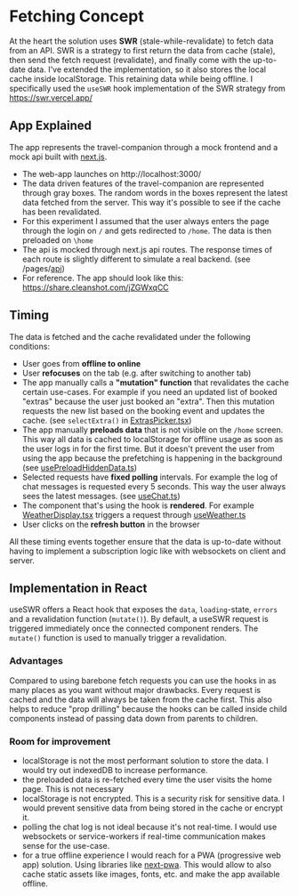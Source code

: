# Fetching Concept

At the heart the solution uses **SWR** (stale-while-revalidate) to fetch data from an API.
SWR is a strategy to first return the data from cache (stale), then send the fetch request (revalidate), and finally come with the up-to-date data.
I've extended the implementation, so it also stores the local cache inside localStorage. This retaining data while being offline.
I specifically used the `useSWR` hook implementation of the SWR strategy from https://swr.vercel.app/

## App Explained
The app represents the travel-companion through a mock frontend and a mock api built with [next.js](https://nextjs.org/).
* The web-app launches on http://localhost:3000/
* The data driven features of the travel-companion are represented through gray boxes. The random words in the boxes represent the latest data fetched from the server. This way it's possible to see if the cache has been revalidated.
* For this experiment I assumed that the user always enters the page through the login on `/` and gets redirected to `/home`. The data is then preloaded on `\home`
* The api is mocked through next.js api routes. The response times of each route is slightly different to simulate a real backend. (see /pages/[api](pages%2Fapi))
* For reference. The app should look like this: https://share.cleanshot.com/jZGWxqCC

## Timing
The data is fetched and the cache revalidated under the following conditions:
* User goes from **offline to online**
* User **refocuses** on the tab (e.g. after switching to another tab)
* The app manually calls a **"mutation" function** that revalidates the cache certain use-cases. For example if you need an updated list of booked "extras" because the user just booked an "extra". Then this mutation requests the new list based on the booking event and updates the cache. (see `selectExtra()` in [ExtrasPicker.tsx](components%2FExtrasPicker.tsx))
* The app manually **preloads data** that is not visible on the `/home` screen. This way all data is cached to localStorage for offline usage as soon as the user logs in for the first time. But it doesn't prevent the user from using the app because the prefetching is happening in the background (see [usePreloadHiddenData.ts](shared%2Fhooks%2FusePreloadHiddenData.ts))
* Selected requests have **fixed polling** intervals. For example the log of chat messages is requested every 5 seconds. This way the user always sees the latest messages. (see [useChat.ts](shared%2Fhooks%2FuseChat.ts))
* The component that's using the hook is **rendered**. For example [WeatherDisplay.tsx](components%2FWeatherDisplay.tsx) triggers a request through [useWeather.ts](shared%2Fhooks%2FuseWeather.ts)
* User clicks on the **refresh button** in the browser

All these timing events together ensure that the data is up-to-date without having to implement a subscription logic like with websockets on client and server.


## Implementation in React
useSWR offers a React hook that exposes the `data`, `loading`-state, `errors` and a revalidation function (`mutate()`).
By default, a useSWR request is triggered immediately once the connected component renders. The `mutate()` function is used to manually trigger a revalidation.

### Advantages
Compared to using barebone fetch requests you can use the hooks in as many places as you want without major drawbacks. Every request is cached and the data will always be taken from the cache first.
This also helps to reduce "prop drilling" because the hooks can be called inside child components instead of passing data down from parents to children.

### Room for improvement
* localStorage is not the most performant solution to store the data. I would try out indexedDB to increase performance.
* the preloaded data is re-fetched every time the user visits the home page. This is not necessary
* localStorage is not encrypted. This is a security risk for sensitive data. I would prevent sensitive data from being stored in the cache or encrypt it.
* polling the chat log is not ideal because it's not real-time. I would use websockets or service-workers if real-time communication makes sense for the use-case.
* for a true offline experience I would reach for a PWA (progressive web app) solution. Using libraries like [next-pwa](https://www.npmjs.com/package/next-pwa). This would allow to also cache static assets like images, fonts, etc. and make the app available offline.
